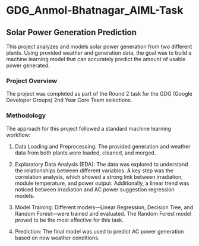 # GDG_Anmol-Bhatnagar_AIML-Task
## Solar Power Generation Prediction
This project analyzes and models solar power generation from two different plants. Using provided weather and generation data, the goal was to build a machine learning model that can accurately predict the amount of usable power generated.

### Project Overview
The project was completed as part of the Round 2 task for the GDG (Google Developer Groups) 2nd Year Core Team selections.

### Methodology
The approach for this project followed a standard machine learning workflow:

1. Data Loading and Preprocessing: The provided generation and weather data from both plants were loaded, cleaned, and merged.

2. Exploratory Data Analysis (EDA): The data was explored to understand the relationships between different variables. A key step was the correlation analysis, which showed a strong link between irradiation, module temperature, and power output. Additionally, a linear trend was noticed between irradiation and AC power suggestion regression models.

3. Model Training: Different models—Linear Regression, Decision Tree, and Random Forest—were trained and evaluated. The Random Forest model proved to be the most effective for this task.

4. Prediction: The final model was used to predict AC power generation based on new weather conditions.
